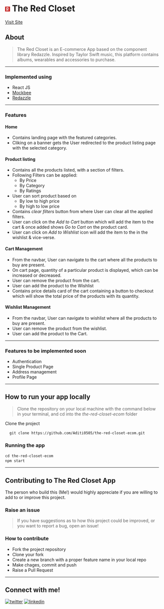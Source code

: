 # ![logo](/public/favicon.ico) The Red Closet

[Visit Site](https://theredclosetapp.netlify.app/)

## About
>The Red Closet is an E-commerce App based on the component library Redazzle. Inspired by Taylor Swift music, this platform contains albums, wearables and accessories to purchase.
---
### Implemented using
- React JS
- [Mockbee](https://mockbee.netlify.app/)
- [Redazzle](https://theredclosetapp.netlify.app/)
---
### Features            
#### Home
- Contains landing page with the featured categories. 
- Cliking on a banner gets the User redirected to the product listing page with the selected category.
#### Product listing
- Contains all the products listed, with a section of filters.
- Following Filters can be applied:
    - By Price
    - By Category
    - By Ratings
- User can sort product based on 
    - By low to high price
    - By high to low price
- Contains *clear filters* button from where User can clear all the applied filters.
- User can click on the *Add to Cart* button which will add the item to the cart & once added shows *Go to Cart* on the product card.
- User can click on *Add to Wishlist* icon will add the item to the in the wishlist & vice-verse.
#### Cart Management
- From the navbar, User can navigate to the cart where all the products to buy are present.
- On cart page, quantity of a particular product is displayed, which can be increased or decreased.
- User can remove the product from the cart.
- User can add the product to the Wishlist
- Contains price details card of the cart containing a button to checkout which will show the total price of the products with its quantity.
#### Wishlist Management
- From the navbar, User can navigate to wishlist where all the products to buy are present.
- User can remove the product from the wishlist.
- User can add the product to the Cart.
---
### Features to be implemented soon
- Authentication
- Single Product Page
- Address management
- Profile Page

---
## How to run your app locally

>Clone the repository on your local machine with the command below in your terminal, and cd into the *the-red-closet-ecom* folder

Clone the project
```
  git clone https://github.com/Aditi0505/the-red-closet-ecom.git
```
### Running the app

```
cd the-red-closet-ecom
npm start
```
---
## Contributing to The Red Closet App

The person who build this (Me!) would highly appreciate if you are willing to add to or improve this project.

### Raise an issue
>If you have suggestions as to how this project could be improved, or you want to report a bug, open an issue!

### How to contribute
- Fork the project repository
- Clone your fork
- Create a new branch with a proper feature name  in your local repo
- Make chages, commit and push
- Raise a Pull Request
---

## Connect with me!
[![twitter](https://img.shields.io/badge/twitter-1DA1F2?style=for-the-badge&logo=twitter&logoColor=white)](https://twitter.com/aadyaaditi) 
[![linkedin](https://img.shields.io/badge/linkedin-0A66C2?style=for-the-badge&logo=linkedin&logoColor=white)](https://www.linkedin.com/in/aditi-35bba3149/)


